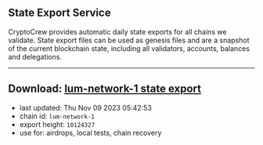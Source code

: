 ## State Export Service
CryptoCrew provides automatic daily state exports for all chains we validate. State export files can be used as genesis files and are a snapshot of the current blockchain state, including all validators, accounts, balances and delegations.

---
**Download: [lum-network-1 state export](https://dl.ccvalidators.com/SERVICE/lumnetwork/lum-network-1_export_10124327.json)**
---

- last updated: Thu Nov 09 2023 05:42:53
- chain id: `lum-network-1`
- export height: `10124327`
- use for: airdrops, local tests, chain recovery
